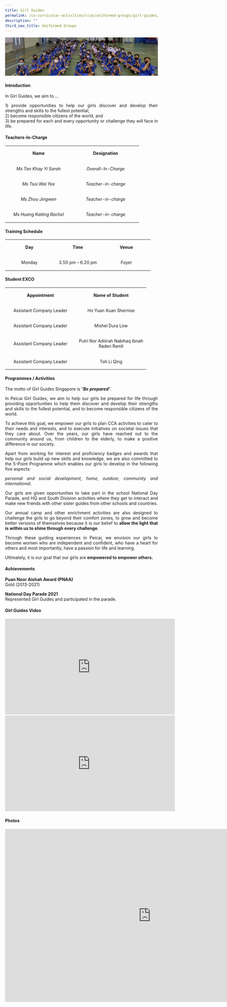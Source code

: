 ```yaml
---
title: Girl Guides
permalink: /co-curricular-activities/ccas/uniformed-groups/girl-guides/
description: ""
third_nav_title: Uniformed Groups
---
```

<img src="/images/gg.png">
<h4><strong>Introduction</strong></h4>
<p>In Girl Guides, we aim to&hellip;.</p>
<p><p align="justify">1) provide opportunities to help our girls discover and develop their strengths and skills to the fullest potential,<br />2) become responsible citizens of the world, and<br />3) be prepared for each and every opportunity or challenge they will face in life.</p>
<h4><strong>Teachers-In-Charge</strong></h4>
<table width="414">
<tbody>
<tr>
<td style="text-align: center;" width="207">
<p><strong>Name</strong></p>
</td>
<td style="text-align: center;" width="207">
<p><strong>Designation</strong></p>
</td>
</tr>
<tr>
<td style="text-align: center;" width="207">
<p><em>Ms Tan Khay Yi Sarah</em></p>
</td>
<td style="text-align: center;" width="207">
<p><em>Overall-In-Charge</em></p>
</td>
</tr>
<tr>
<td style="text-align: center;" width="207">
<p><em>Ms Tsoi Wai Yee</em></p>
</td>
<td style="text-align: center;" width="207">
<p><em>Teacher-in-charge</em></p>
</td>
</tr>
<tr>
<td style="text-align: center;" width="207">
<p><em>Ms Zhou Jingwen</em></p>
</td>
<td style="text-align: center;" width="207">
<p><em>Teacher-in-charge</em></p>
</td>
</tr>
<tr>
<td style="text-align: center;" width="207">
<p><em>Ms Huang Kaiting Rachel</em></p>
</td>
<td style="text-align: center;" width="207">
<p><em>Teacher-in-charge</em></p>
</td>
</tr>
</tbody>
</table>
<h4><strong>Training Schedule</strong></h4>
<table width="439">
<tbody>
<tr>
<td style="text-align: center;" width="146">
<p><strong>Day</strong></p>
</td>
<td style="text-align: center;" width="146">
<p><strong>Time</strong></p>
</td>
<td style="text-align: center;" width="146">
<p><strong>Venue</strong></p>
</td>
</tr>
<tr>
<td style="text-align: center;" width="146">
<p>Monday</p>
</td>
<td style="text-align: center;" width="146">
<p>3.50 pm &ndash; 6.20 pm</p>
</td>
<td style="text-align: center;" width="146">
<p>Foyer</p>
</td>
</tr>
</tbody>
</table>
<h4><strong>Student EXCO</strong></h4>
<table width="439">
<tbody>
<tr>
<td style="text-align: center;" width="219">
<p><strong>Appointment</strong></p>
</td>
<td style="text-align: center;" width="219">
<p><strong>Name of Student</strong></p>
</td>
</tr>
<tr>
<td style="text-align: center;" width="219">
<p>Assistant Company Leader</p>
</td>
<td style="text-align: center;" width="219">
<p>Ho Yuan Xuan Shernise</p>
</td>
</tr>
<tr>
<td style="text-align: center;" width="219">
<p>Assistant Company Leader</p>
</td>
<td style="text-align: center;" width="219">
<p>Mishel Dura Low</p>
</td>
</tr>
<tr>
<td style="text-align: center;" width="219">
<p>Assistant Company Leader</p>
</td>
<td style="text-align: center;" width="219">
<p>Putri Nor Adiiirah Nabihaq Ibnah Raden Ramli</p>
</td>
</tr>
<tr>
<td style="text-align: center;" width="219">
<p>Assistant Company Leader</p>
</td>
<td style="text-align: center;" width="219">
<p>Toh Li Qing</p>
</td>
</tr>
</tbody>
</table>
<h4><strong>Programmes / Activities</strong></h4>
<p>The motto of Girl Guides Singapore is &ldquo;<strong><em>Be prepared</em></strong>&rdquo;.&nbsp;</p>
<p><p align="justify">In Peicai Girl Guides, we aim to help our girls be prepared for life through providing opportunities to help them discover and develop their strengths and skills to the fullest potential, and to become responsible citizens of the world.</p>
<p align="justify">To achieve this goal, we empower our girls to plan CCA activities to cater to their needs and interests, and to execute initiatives on&nbsp;societal issues that they care about. Over the years, our girls have reached out to the community around us, from children to the elderly, to make a positive difference in our society.
<p><p align="justify">Apart from working for interest and proficiency badges and awards that help our girls build up new skills and knowledge, we are also committed to the 5-Point Programme which enables our girls to develop in the following five aspects:&nbsp;<em><p align="justify">personal and social development, home, outdoor, community and international</em>.</p>
<p><p align="justify">Our girls are given opportunities to take part in the school National Day Parade, and HQ and South Division activities where they get to interact and make new friends with other sister guides from other schools and countries.</p>
<p><p align="justify">Our annual camp and other enrichment activities are also designed to challenge the girls to go beyond their comfort zones, to grow and become better versions of themselves because it is our belief to&nbsp;<strong>allow the light that is within us to shine through every challenge</strong>.</p>
<p><p align="justify">Through these guiding experiences in Peicai, we envision our girls to become women who are independent and confident, who have a heart for others and most importantly, have a passion for life and learning.</p>
<p><p align="justify">Ultimately, it is our goal that our girls are <strong>empowered to empower others.</strong></p>
<h4><strong>Achievements</strong></h4>
<p><strong>Puan Noor Aishah Award (PNAA)<br /></strong>Gold (2013-2021)</p>
<p><strong>National Day Parade 2021<br /></strong>Represented Girl Guides and participated in the parade.</p>
<h4><strong>Girl Guides Video</strong></h4>
<iframe width="560" height="315" src="https://www.youtube.com/embed/kgTOjQeZzZI" title="Girl Guides Video 1" frameborder="0" allow="accelerometer; autoplay; clipboard-write; encrypted-media; gyroscope; picture-in-picture; web-share" allowfullscreen></iframe>
<iframe width="560" height="315" src="https://www.youtube.com/embed/B5mRHvr_1B4" title="Girl Guides Video 2" frameborder="0" allow="accelerometer; autoplay; clipboard-write; encrypted-media; gyroscope; picture-in-picture; web-share" allowfullscreen></iframe>
<h4><strong>Photos</strong></h4>
<iframe src="https://docs.google.com/presentation/d/e/2PACX-1vR7CP36F89PYoPHrrjl0qsBJQ0z2uv8_-ycUBSzuAvr89lTaSFKZ32g_9d3YI26FvUSF9kd4isP3Lqo/embed?start=false&loop=false&delayms=10000" frameborder="0" width="960" height="569" allowfullscreen="true"></iframe>